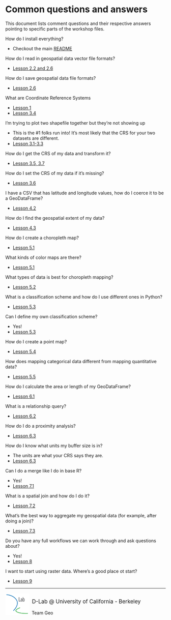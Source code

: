 # Common questions and answers

This document lists comment questions and their respective answers pointing to specific parts of the workshop files. 

How do I install everything?
- Checkout the main [README](https://github.com/dlab-berkeley/Geospatial-Fundamentals-in-R-with-sf/blob/master/README.md)

How do I read in geospatial data vector file formats?
- [Lesson 2.2 and 2.6](https://github.com/dlab-berkeley/Geospatial-Fundamentals-in-R-with-sf/blob/master/02_Introduction_to_GeoPandas.Rmd)

How do I save geospatial data file formats?
- [Lesson 2.6](https://github.com/dlab-berkeley/Geospatial-Fundamentals-in-R-with-sf/blob/master/02_Introduction_to_GeoPandas.Rmd)

What are Coordinate Reference Systems
- [Lesson 1](https://github.com/dlab-berkeley/Geospatial-Fundamentals-in-R-with-sf/blob/master/01.Overview_Geospatial_Data.pdf)
- [Lesson 3.4](https://github.com/dlab-berkeley/Geospatial-Fundamentals-in-R-with-sf/blob/master/03_CRS_Map_Projections.Rmd)

I’m trying to plot two shapefile together but they’re not showing up
- This is the #1 folks run into! It’s most likely that the CRS for your two datasets are different.
- [Lesson 3.1-3.3](https://github.com/dlab-berkeley/Geospatial-Fundamentals-in-R-with-sf/blob/master/03_CRS_Map_Projections.Rmd)

How do I get the CRS of my data and transform it?
- [Lesson 3.5, 3.7](https://github.com/dlab-berkeley/Geospatial-Fundamentals-in-R-with-sf/blob/master/03_CRS_Map_Projections.Rmd)

How do I set the CRS of my data if it’s missing?
- [Lesson 3.6](https://github.com/dlab-berkeley/Geospatial-Fundamentals-in-R-with-sf/blob/master/03_CRS_Map_Projections.Rmd)

I have a CSV that has latitude and longitude values, how do I coerce it to be a GeoDataFrame?
- [Lesson 4.2](https://github.com/dlab-berkeley/Geospatial-Fundamentals-in-R-with-sf/blob/master/04_More_Data_More_Maps.Rmd)

How do I find the geospatial extent of my data?
- [Lesson 4.3](https://github.com/dlab-berkeley/Geospatial-Fundamentals-in-R-with-sf/blob/master/04_More_Data_More_Maps.Rmd)

How do I create a choropleth map?
- [Lesson 5.1](https://github.com/dlab-berkeley/Geospatial-Fundamentals-in-R-with-sf/blob/master/05_Data-Driven_Mapping.Rmd)

What kinds of color maps are there?
- [Lesson 5.1](https://github.com/dlab-berkeley/Geospatial-Fundamentals-in-R-with-sf/blob/master/05_Data-Driven_Mapping.Rmd)

What types of data is best for choropleth mapping?
- [Lesson 5.2](https://github.com/dlab-berkeley/Geospatial-Fundamentals-in-R-with-sf/blob/master/05_Data-Driven_Mapping.Rmd)

What is a classification scheme and how do I use different ones in Python?
- [Lesson 5.3](https://github.com/dlab-berkeley/Geospatial-Fundamentals-in-R-with-sf/blob/master/05_Data-Driven_Mapping.Rmd)

Can I define my own classification scheme?
- Yes! 
- [Lesson 5.3](https://github.com/dlab-berkeley/Geospatial-Fundamentals-in-R-with-sf/blob/master/05_Data-Driven_Mapping.Rmd)

How do I create a point map?
- [Lesson 5.4](https://github.com/dlab-berkeley/Geospatial-Fundamentals-in-R-with-sf/blob/master/05_Data-Driven_Mapping.Rmd)

How does mapping categorical data different from mapping quantitative data?
- [Lesson 5.5](https://github.com/dlab-berkeley/Geospatial-Fundamentals-in-R-with-sf/blob/master/05_Data-Driven_Mapping.Rmd)

How do I calculate the area or length of my GeoDataFrame?
- [Lesson 6.1](https://github.com/dlab-berkeley/Geospatial-Fundamentals-in-R-with-sf/blob/master/06_Spatial_Queries.Rmd)

What is a relationship query?
- [Lesson 6.2](https://github.com/dlab-berkeley/Geospatial-Fundamentals-in-R-with-sf/blob/master/06_Spatial_Queries.Rmd)

How do I do a proximity analysis?
- [Lesson 6.3](https://github.com/dlab-berkeley/Geospatial-Fundamentals-in-R-with-sf/blob/master/06_Spatial_Queries.Rmd)

How do I know what units my buffer size is in?
- The units are what your CRS says they are.
- [Lesson 6.3](https://github.com/dlab-berkeley/Geospatial-Fundamentals-in-R-with-sf/blob/master/06_Spatial_Queries.Rmd)

Can I do a merge like I do in base R?
- Yes!
- [Lesson 7.1](https://github.com/dlab-berkeley/Geospatial-Fundamentals-in-R-with-sf/blob/master/07_Joins_and_Aggregation.Rmd)

What is a spatial join and how do I do it?
- [Lesson 7.2](https://github.com/dlab-berkeley/Geospatial-Fundamentals-in-R-with-sf/blob/master/07_Joins_and_Aggregation.Rmd)

What’s the best way to aggregate my geospatial data (for example, after doing a join)?
- [Lesson 7.3](https://github.com/dlab-berkeley/Geospatial-Fundamentals-in-R-with-sf/blob/master/07_Joins_and_Aggregation.Rmd)

Do you have any full workflows we can work through and ask questions about?
- Yes!
- [Lesson 8](https://github.com/dlab-berkeley/Geospatial-Fundamentals-in-R-with-sf/blob/master/08_Pulling_It_All_Together.Rmd)


I want to start using raster data. Where’s a good place ot start?
- [Lesson 9](https://github.com/dlab-berkeley/Geospatial-Fundamentals-in-R-with-sf/blob/master/docs/09_Raster_Data.Rmd) 

---
<div style="display:inline-block;vertical-align:middle;">
<a href="https://dlab.berkeley.edu/" target="_blank"><img src ="assets/images/dlab_logo.png" width="75" align="left">
</a>
</div>

<div style="display:inline-block;vertical-align:middle;">
    <div style="font-size:larger">&nbsp;D-Lab @ University of California - Berkeley</div>
    <div>&nbsp;Team Geo<div>
</div>

